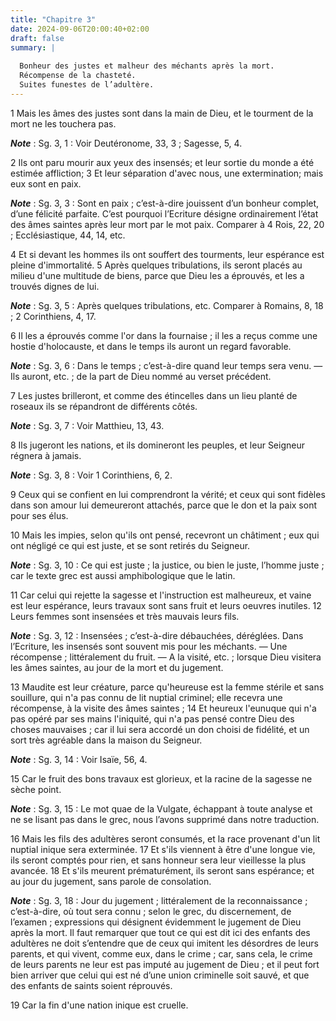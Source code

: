 ```yaml
---
title: "Chapitre 3"
date: 2024-09-06T20:00:40+02:00
draft: false
summary: |
  
  Bonheur des justes et malheur des méchants après la mort.
  Récompense de la chasteté.
  Suites funestes de l’adultère.
---
```



1 Mais les âmes des justes sont dans la main de Dieu, et le tourment de la mort ne les touchera pas.

***Note*** :  Sg. 3, 1 : Voir Deutéronome, 33, 3 ; Sagesse, 5, 4.

2 Ils ont paru mourir aux yeux des insensés; et leur sortie du monde a été estimée affliction; 3 Et leur séparation d'avec nous, une extermination; mais eux sont en paix.

***Note*** :  Sg. 3, 3 : Sont en paix ; c’est-à-dire jouissent d’un bonheur complet, d’une félicité parfaite. C’est pourquoi l’Ecriture désigne ordinairement l’état des âmes saintes après leur mort par le mot paix. Comparer à 4 Rois, 22, 20 ; Ecclésiastique, 44, 14, etc.


4 Et si devant les hommes ils ont souffert des tourments, leur espérance est pleine d'immortalité. 5 Après quelques tribulations, ils seront placés au milieu d'une multitude de biens, parce que Dieu les a éprouvés, et les a trouvés dignes de lui.

***Note*** :  Sg. 3, 5 : Après quelques tribulations, etc. Comparer à Romains, 8, 18 ; 2 Corinthiens, 4, 17.

6 Il les a éprouvés comme l'or dans la fournaise ; il les a reçus comme une hostie d'holocauste, et dans le temps ils auront un regard favorable.

***Note*** :  Sg. 3, 6 : Dans le temps ; c’est-à-dire quand leur temps sera venu. ― Ils auront, etc. ; de la part de Dieu nommé au verset précédent.


7 Les justes brilleront, et comme des étincelles dans un lieu planté de roseaux ils se répandront de différents côtés.

***Note*** :  Sg. 3, 7 : Voir Matthieu, 13, 43.

8 Ils jugeront les nations, et ils domineront les peuples, et leur Seigneur régnera à jamais.

***Note*** :  Sg. 3, 8 : Voir 1 Corinthiens, 6, 2.

9 Ceux qui se confient en lui comprendront la vérité; et ceux qui sont fidèles dans son amour lui demeureront attachés, parce que le don et la paix sont pour ses élus.


10 Mais les impies, selon qu'ils ont pensé, recevront un châtiment ; eux qui ont négligé ce qui est juste, et se sont retirés du Seigneur.

***Note*** :  Sg. 3, 10 : Ce qui est juste ; la justice, ou bien le juste, l’homme juste ; car le texte grec est aussi amphibologique que le latin.

11 Car celui qui rejette la sagesse et l'instruction est malheureux, et vaine est leur espérance, leurs travaux sont sans fruit et leurs oeuvres inutiles. 12 Leurs femmes sont insensées et très mauvais leurs fils.

***Note*** :  Sg. 3, 12 : Insensées ; c’est-à-dire débauchées, déréglées. Dans l’Ecriture, les insensés sont souvent mis pour les méchants. ― Une récompense ; littéralement du fruit. ― A la visité, etc. ; lorsque Dieu visitera les âmes saintes, au jour de la mort et du jugement.


13 Maudite est leur créature, parce qu'heureuse est la femme stérile et sans souillure, qui n'a pas connu de lit nuptial criminel; elle recevra une récompense, à la visite des âmes saintes ; 14 Et heureux l'eunuque qui n'a pas opéré par ses mains l'iniquité, qui n'a pas pensé contre Dieu des choses mauvaises ; car il lui sera accordé un don choisi de fidélité, et un sort très agréable dans la maison du Seigneur.

***Note*** :  Sg. 3, 14 : Voir Isaïe, 56, 4.

15 Car le fruit des bons travaux est glorieux, et la racine de la sagesse ne sèche point.

***Note*** :  Sg. 3, 15 : Le mot quae de la Vulgate, échappant à toute analyse et ne se lisant pas dans le grec, nous l’avons supprimé dans notre traduction.


16 Mais les fils des adultères seront consumés, et la race provenant d'un lit nuptial inique sera exterminée. 17 Et s'ils viennent à être d'une longue vie, ils seront comptés pour rien, et sans honneur sera leur vieillesse la plus avancée. 18 Et s'ils meurent prématurément, ils seront sans espérance; et au jour du jugement, sans parole de consolation.

***Note*** :  Sg. 3, 18 : Jour du jugement ; littéralement de la reconnaissance ; c’est-à-dire, où tout sera connu ; selon le grec, du discernement, de l’examen ; expressions qui désignent évidemment le jugement de Dieu après la mort. Il faut remarquer que tout ce qui est dit ici des enfants des adultères ne doit s’entendre que de ceux qui imitent les désordres de leurs parents, et qui vivent, comme eux, dans le crime ; car, sans cela, le crime de leurs parents ne leur est pas imputé au jugement de Dieu ; et il peut fort bien arriver que celui qui est né d’une union criminelle soit sauvé, et que des enfants de saints soient réprouvés.

19 Car la fin d'une nation inique est cruelle.

